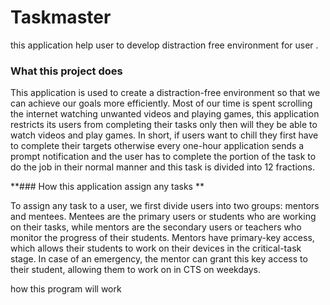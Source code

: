 # Taskmaster
this application help user to develop distraction free environment for user . 


### What this project does

This application is used to create a distraction-free environment so that we can achieve our goals more efficiently. Most of our time is spent scrolling the internet watching unwanted videos and playing games, this application restricts its users from completing their tasks only then will they be able to watch videos and play games. In short, if users want to chill they first have to complete their targets otherwise every one-hour application sends a prompt notification and the user has to complete the portion of the task to do the job in their normal manner and this task is divided into 12 fractions.

**### How this application assign any tasks **

To assign any task to a user, we first divide users into two groups: mentors and mentees. Mentees are the primary users or students who are working on their tasks, while mentors are the secondary users or teachers who monitor the progress of their students. Mentors have primary-key access, which allows their students to work on their devices in the critical-task stage. In case of an emergency, the mentor can grant this key access to their student, allowing them to work on in CTS on weekdays.

how this program will work
